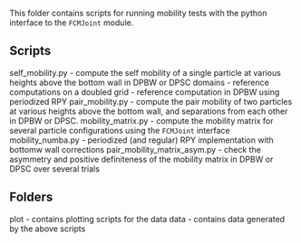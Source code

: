 This folder contains scripts for running mobility tests with the python interface to 
the `FCMJoint` module.


## Scripts 
self_mobility.py - compute the self mobility of a single particle at various heights
                   above the bottom wall in DPBW or DPSC domains
                 - reference computations on a doubled grid
                 - reference computation in DPBW using periodized RPY 
pair_mobility.py - compute the pair mobility of two particles at various heights
                   above the bottom wall, and separations from each other in DPBW or DPSC.
mobility_matrix.py - compute the mobility matrix for several particle configurations using
                     the `FCMJoint` interface
mobility_numba.py - periodized (and regular) RPY implementation with bottomw wall corrections
pair_mobility_matrix_asym.py - check the asymmetry and positive definiteness of the mobility
                               matrix in DPBW or DPSC over several trials

## Folders
plot - contains plotting scripts for the data
data - contains data generated by the above scripts

